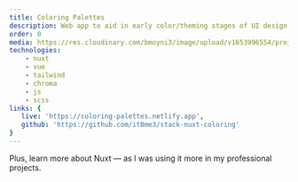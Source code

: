 ```yaml
---
title: Coloring Palettes
description: Web app to aid in early color/theming stages of UI design process.
order: 0
media: https://res.cloudinary.com/bmoyni3/image/upload/v1653996554/projects/color-favicon_xzscm8.png
technologies: 
    - nuxt
    - vue
    - tailwind
    - chroma
    - js
    - scss
links: {
   live: 'https://coloring-palettes.netlify.app',
   github: 'https://github.com/itBme3/stack-nuxt-coloring'
}
---
```

Plus, learn more about Nuxt — as I was using it more in my professional projects.



